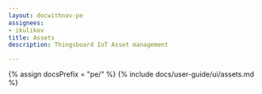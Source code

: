 ```yaml
---
layout: docwithnav-pe
assignees:
- ikulikov
title: Assets
description: Thingsboard IoT Asset management

---
```


{% assign docsPrefix = "pe/" %}
{% include docs/user-guide/ui/assets.md %}
